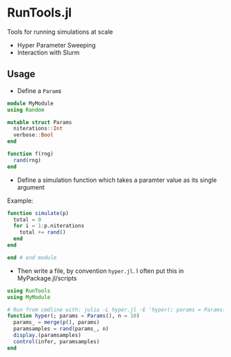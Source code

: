# RunTools.jl

Tools for running simulations at scale

- Hyper Parameter Sweeping
- Interaction with Slurm

## Usage

- Define a `Param`s

```julia
module MyModule
using Random

mutable struct Params
  niterations::Int
  verbose::Bool
end

function f(rng)
  rand(rng)
end
```

- Define a simulation function which takes a paramter value as its single argument

Example:

```julia
function simulate(p)
  total = 0
  for i = 1:p.niterations
    total += rand()
  end
end

end # end module

```

- Then write a file, by convention `hyper.jl`.  I often put this in MyPackage.jl/scripts

```julia
using RunTools
using MyModule

# Run from cmdline with: julia -L hyper.jl -E 'hyper(; params = Params(tags = [:leak]))' -- --queue
function hyper(; params = Params(), n = 10)
  params_ = merge(p(), params)
  paramsamples = rand(params_, n)
  display.(paramsamples)
  control(infer, paramsamples)
end
```
